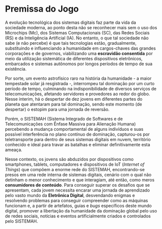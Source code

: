 # Premissa do Jogo

A evolução tecnológica dos sistemas digitais faz parte da vida da sociedade moderna, ao ponto desta não se reconhecer mais sem o uso dos Microchips (Mc), dos Sistemas Computacionais (SC), das Redes Sociais (RS) e da Inteligência Artificial (IA). No entanto, o que tal sociedade não sabe (e não percebe) é que tais tecnologias estão, gradualmente, substituindo e influenciando a humanidade em cargos-chaves das grandes corporações e de governos, viabilizando uma **escravidão consentida** por meio da utilização sistemática de diferentes dispositivos eletrônicos, embarcados e sistemas autônomos por longos períodos de tempo de sua existência. 

Por sorte, um evento astrofísico raro na história da humanidade - a maior tempestade solar já resgistrada -, interrompeu tal dominação por um curto período de tempo, culminando na indisponibilidade de diversos serviços de telecomunicações, afetando servidores e provedores ao redor do globo. Nesse ínterim, há o despertar de dez jovens em diferentes partes do planeta que atentaram para tal dominação, sendo este momento (de despertar) o estopim para uma jornada de reversão.

Porém, o SISTEMAH (Sistema Integrado de Softwares e de Telecomunicações com Ênfase Massiva para Alienação Humana) percebendo a mudança comportamental de alguns indivíduos e suas possível interferência no plano contínuo de dominação, capturou-os por teletransporte para dentro de seus sistemas digitais em nuvem, território conhecido e ideal para travar as batalhas e eliminar definitivamente esta ameaça.

Nesse contexto, os jovens são abduzidos por dispositivos como smartphones, tablets, computadores e dispositivos de IoT (_Internet of Things_) que compõem a enorme rede do SISTEMAH, encontrando-se presos em uma rede interna de sistemas digitais, cenário com o qual não detinham o menor conhecimento e que interagiam, até então, como meros **consumidores de conteúdo**. Para conseguir superar os desafios que se apresentam, cada jovem necessita encarar uma jornada de aprendizado pelo vasto mundo da **Eletrônica Digital**, desvendando enigmas e resolvendo problemas para conseguir compreender como as máquinas funcionam e, a partir de artefatos, guias e _bugs_ específicos deste mundo digital, promover a libertação da humanidade da dominação global pelo uso de redes sociais, notícias e eventos artificialmente criados e controlados pelo SISTEMAH.
